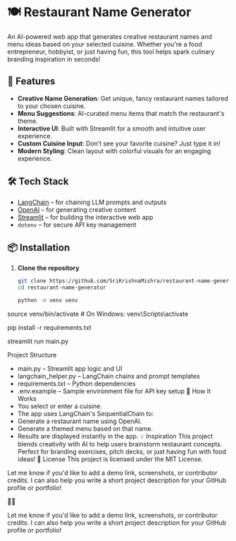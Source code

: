 # 🍽️ Restaurant Name Generator

An AI-powered web app that generates creative restaurant names and menu ideas based on your selected cuisine. Whether you're a food entrepreneur, hobbyist, or just having fun, this tool helps spark culinary branding inspiration in seconds!

## 🚀 Features

- **Creative Name Generation**: Get unique, fancy restaurant names tailored to your chosen cuisine.
- **Menu Suggestions**: AI-curated menu items that match the restaurant's theme.
- **Interactive UI**: Built with Streamlit for a smooth and intuitive user experience.
- **Custom Cuisine Input**: Don’t see your favorite cuisine? Just type it in!
- **Modern Styling**: Clean layout with colorful visuals for an engaging experience.

## 🛠️ Tech Stack

- [LangChain](https://www.langchain.com/) – for chaining LLM prompts and outputs
- [OpenAI](https://openai.com/) – for generating creative content
- [Streamlit](https://streamlit.io/) – for building the interactive web app
- `dotenv` – for secure API key management

## 📦 Installation

1. **Clone the repository**  
   ```bash
   git clone https://github.com/SriKrishnaMishra/restaurant-name-generator.git
   cd restaurant-name-generator

   python -m venv venv
source venv/bin/activate  # On Windows: venv\Scripts\activate

pip install -r requirements.txt

streamlit run main.py

 Project Structure
- main.py – Streamlit app logic and UI
- langchain_helper.py – LangChain chains and prompt templates
- requirements.txt – Python dependencies
- .env.example – Sample environment file for API key setup
🧠 How It Works
- You select or enter a cuisine.
- The app uses LangChain's SequentialChain to:
- Generate a restaurant name using OpenAI.
- Generate a themed menu based on that name.
- Results are displayed instantly in the app.
💡 Inspiration
This project blends creativity with AI to help users brainstorm restaurant concepts. Perfect for branding exercises, pitch decks, or just having fun with food ideas!
📜 License
This project is licensed under the MIT License.


Let me know if you'd like to add a demo link, screenshots, or contributor credits. I can also help you write a short project description for your GitHub profile or portfolio!



Let me know if you'd like to add a demo link, screenshots, or contributor credits. I can also help you write a short project description for your GitHub profile or portfolio!
